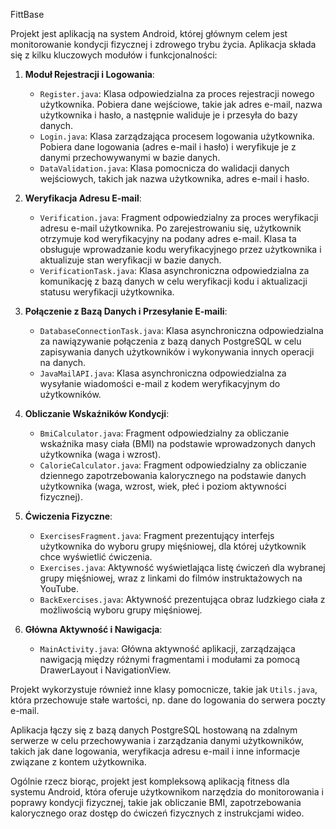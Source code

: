 FittBase

Projekt jest aplikacją na system Android, której głównym celem jest monitorowanie kondycji fizycznej i zdrowego trybu życia. Aplikacja składa się z kilku kluczowych modułów i funkcjonalności:

1. **Moduł Rejestracji i Logowania**:
   - `Register.java`: Klasa odpowiedzialna za proces rejestracji nowego użytkownika. Pobiera dane wejściowe, takie jak adres e-mail, nazwa użytkownika i hasło, a następnie waliduje je i przesyła do bazy danych.
   - `Login.java`: Klasa zarządzająca procesem logowania użytkownika. Pobiera dane logowania (adres e-mail i hasło) i weryfikuje je z danymi przechowywanymi w bazie danych.
   - `DataValidation.java`: Klasa pomocnicza do walidacji danych wejściowych, takich jak nazwa użytkownika, adres e-mail i hasło.

2. **Weryfikacja Adresu E-mail**:
   - `Verification.java`: Fragment odpowiedzialny za proces weryfikacji adresu e-mail użytkownika. Po zarejestrowaniu się, użytkownik otrzymuje kod weryfikacyjny na podany adres e-mail. Klasa ta obsługuje wprowadzanie kodu weryfikacyjnego przez użytkownika i aktualizuje stan weryfikacji w bazie danych.
   - `VerificationTask.java`: Klasa asynchroniczna odpowiedzialna za komunikację z bazą danych w celu weryfikacji kodu i aktualizacji statusu weryfikacji użytkownika.

3. **Połączenie z Bazą Danych i Przesyłanie E-maili**:
   - `DatabaseConnectionTask.java`: Klasa asynchroniczna odpowiedzialna za nawiązywanie połączenia z bazą danych PostgreSQL w celu zapisywania danych użytkowników i wykonywania innych operacji na danych.
   - `JavaMailAPI.java`: Klasa asynchroniczna odpowiedzialna za wysyłanie wiadomości e-mail z kodem weryfikacyjnym do użytkowników.

4. **Obliczanie Wskaźników Kondycji**:
   - `BmiCalculator.java`: Fragment odpowiedzialny za obliczanie wskaźnika masy ciała (BMI) na podstawie wprowadzonych danych użytkownika (waga i wzrost).
   - `CalorieCalculator.java`: Fragment odpowiedzialny za obliczanie dziennego zapotrzebowania kalorycznego na podstawie danych użytkownika (waga, wzrost, wiek, płeć i poziom aktywności fizycznej).

5. **Ćwiczenia Fizyczne**:
   - `ExercisesFragment.java`: Fragment prezentujący interfejs użytkownika do wyboru grupy mięśniowej, dla której użytkownik chce wyświetlić ćwiczenia.
   - `Exercises.java`: Aktywność wyświetlająca listę ćwiczeń dla wybranej grupy mięśniowej, wraz z linkami do filmów instruktażowych na YouTube.
   - `BackExercises.java`: Aktywność prezentująca obraz ludzkiego ciała z możliwością wyboru grupy mięśniowej.

6. **Główna Aktywność i Nawigacja**:
   - `MainActivity.java`: Główna aktywność aplikacji, zarządzająca nawigacją między różnymi fragmentami i modułami za pomocą DrawerLayout i NavigationView.

Projekt wykorzystuje również inne klasy pomocnicze, takie jak `Utils.java`, która przechowuje stałe wartości, np. dane do logowania do serwera poczty e-mail.

Aplikacja łączy się z bazą danych PostgreSQL hostowaną na zdalnym serwerze w celu przechowywania i zarządzania danymi użytkowników, takich jak dane logowania, weryfikacja adresu e-mail i inne informacje związane z kontem użytkownika.

Ogólnie rzecz biorąc, projekt jest kompleksową aplikacją fitness dla systemu Android, która oferuje użytkownikom narzędzia do monitorowania i poprawy kondycji fizycznej, takie jak obliczanie BMI, zapotrzebowania kalorycznego oraz dostęp do ćwiczeń fizycznych z instrukcjami wideo.
